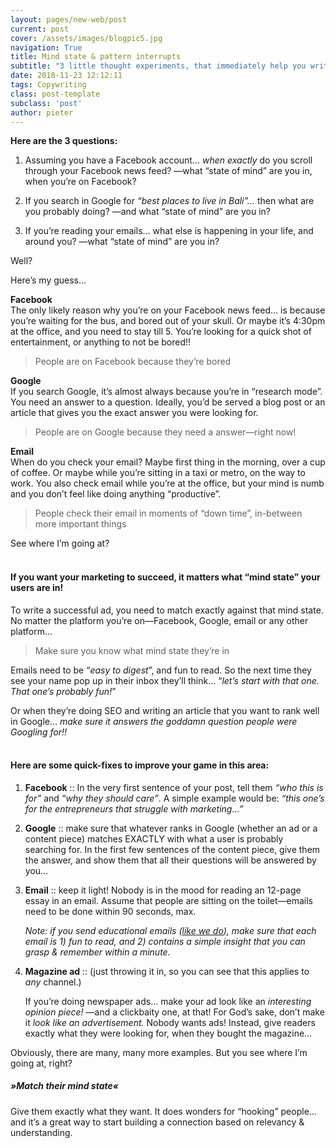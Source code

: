 ```yaml
---
layout: pages/new-web/post
current: post
cover: /assets/images/blogpic5.jpg
navigation: True
title: Mind state & pattern interrupts
subtitle: "3 little thought experiments, that immediately help you write better ads…"
date: 2018-11-23 12:12:11
tags: Copywriting
class: post-template
subclass: 'post'
author: pieter
---
```


**Here are the 3 questions:**

1. Assuming you have a Facebook account… *when exactly* do you scroll through your Facebook news feed?  —what “state of mind” are you in, when you’re on Facebook?
  
2. If you search in Google for *“best places to live in Bali”…* then what are you probably doing?  —and what “state of mind” are you in?
  
3. If you’re reading your emails…  what else is happening in your life, and around you?  —what “state of mind” are you in?


Well?

Here’s my guess…

**Facebook**<br>
The only likely reason why you’re on your Facebook news feed… is because you’re waiting for the bus, and bored out of your skull. Or maybe it’s 4:30pm at the office, and you need to stay till 5. You’re looking for a quick shot of entertainment, or anything to not be bored!! 

<blockquote>People are on Facebook because they’re bored</blockquote>

**Google**<br>
If you search Google, it’s almost always because you’re in “research mode”. You need an answer to a question. Ideally, you’d be served a blog post or an article that gives you the exact answer you were looking for.

<blockquote>People are on Google because they need a answer—right now!</blockquote>

**Email**<br>
When do you check your email? Maybe first thing in the morning, over a cup of coffee. Or maybe while you’re sitting in a taxi or metro, on the way to work. You also check email while you’re at the office, but your mind is numb and you don’t feel like doing anything “productive”.

<blockquote>People check their email in moments of “down time”, in-between more important things</blockquote>

See where I’m going at?
<br><br>
#### **If you want your marketing to succeed, it matters what “mind state” your users are in!**

To write a successful ad, you need to match exactly against that mind state. No matter the platform you’re on—Facebook, Google, email or any other platform… 

<blockquote>Make sure you know what mind state they’re in</blockquote>

Emails need to be “*easy to digest*”, and fun to read. So the next time they see your name pop up in their inbox they’ll think… “*let’s start with that one. That one’s probably fun!*”

Or when they’re doing SEO and writing an article that you want to rank well in Google… *make sure it answers the goddamn question people were Googling for!!*
<br>
<br>
#### **Here are some quick-fixes to improve your game in this area:**


1. **Facebook**  ::  In the very first sentence of your post, tell them *“who this is for”* and *“why they should care”*. A simple example would be:  *“this one’s for the entrepreneurs that struggle with marketing…”*
  
2. **Google**  ::  make sure that whatever ranks in Google (whether an ad or a content piece) matches EXACTLY with what a user is probably searching for. In the first few sentences of the content piece, give them the answer, and show them that all their questions will be answered by you…
  
3. **Email**  ::  keep it light! Nobody is in the mood for reading an 12-page essay in an email. Assume that people are sitting on the toilet—emails need to be done within 90 seconds, max. 

	*Note: if you send educational emails (<a href="#join-the-course">like we do</a>), make sure that each email is 1) fun to read, and 2) contains a simple insight that you can grasp & remember within a minute.*

4. **Magazine ad**  ::  (just throwing it in, so you can see that this applies to *any* channel.) 

	If you’re doing newspaper ads… make your ad look like an *interesting opinion piece!* —and a clickbaity one, at that! For God’s sake, don’t make it *look like an advertisement.* Nobody wants ads! Instead, give readers exactly what they were looking for, when they bought the magazine…


Obviously, there are many, many more examples. 
But you see where I’m going at, right?

##### **»Match their mind state«**

Give them exactly what they want. It does wonders for “hooking” people… and it’s a great way to start building a connection based on relevancy & understanding.
